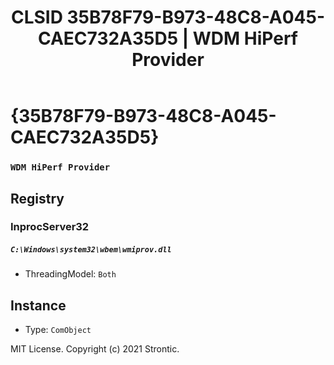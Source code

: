 ﻿---
title: "CLSID 35B78F79-B973-48C8-A045-CAEC732A35D5 | WDM HiPerf Provider"
excerpt: What is COM-Object CLSID 35B78F79-B973-48C8-A045-CAEC732A35D5?
---

# {35B78F79-B973-48C8-A045-CAEC732A35D5}

### `WDM HiPerf Provider`

## Registry


### InprocServer32

##### `C:\Windows\system32\wbem\wmiprov.dll`
* ThreadingModel: `Both`

## Instance

* Type: `ComObject`

MIT License. Copyright (c) 2021 Strontic.



